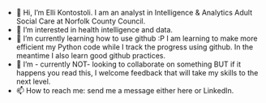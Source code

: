 - 👋 Hi, I’m Elli Kontostoli. I am an analyst in Intelligence & Analytics Adult Social Care at Norfolk County Council.
- 👀 I’m interested in health intelligence and data. 
- 🌱 I’m currently learning how to use github :P I am learning to make more efficient my Python code while I track the progress using github. In the meantime I also learn good github practices.
- 💞️ I’m - currently NOT- looking to collaborate on something BUT if it happens you read this, I welcome feedback that will take my skills to the next level.
- 📫 How to reach me: send me a message either here or LinkedIn.


<!---
elkon91/elkon91 is a ✨ special ✨ repository because its `README.md` (this file) appears on your GitHub profile.
You can click the Preview link to take a look at your changes.
--->
